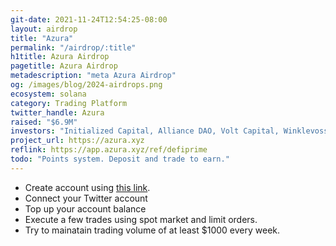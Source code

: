 ```yaml
---
git-date: 2021-11-24T12:54:25-08:00
layout: airdrop
title: "Azura"
permalink: "/airdrop/:title"
h1title: Azura Airdrop
pagetitle: Azura Airdrop
metadescription: "meta Azura Airdrop"
og: /images/blog/2024-airdrops.png
ecosystem: solana
category: Trading Platform
twitter_handle: Azura
raised: "$6.9M"
investors: "Initialized Capital, Alliance DAO, Volt Capital, Winklevoss Capital, Raj Gokal, Meltem Demirors, Stephane Gosselin, Aaron Henshaw, Smokey"
project_url: https://azura.xyz
reflink: https://app.azura.xyz/ref/defiprime
todo: "Points system. Deposit and trade to earn."
---
```


- Create account using [this link](https://app.azura.xyz/ref/defiprime).
- Connect your Twitter account
- Top up your account balance
- Execute a few trades using spot market and limit orders.
- Try to mainatain trading volume of at least $1000 every week.
